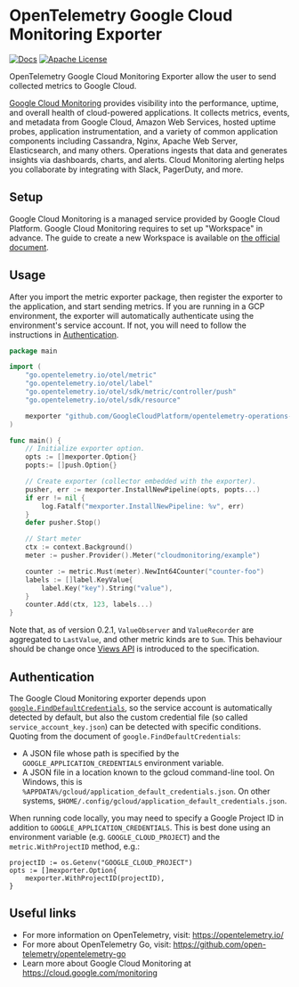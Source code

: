 # OpenTelemetry Google Cloud Monitoring Exporter

[![Docs](https://godoc.org/github.com/GoogleCloudPlatform/opentelemetry-operations-go/exporter/metric?status.svg)](https://pkg.go.dev/github.com/GoogleCloudPlatform/opentelemetry-operations-go/exporter/metric)
[![Apache License][license-image]][license-url]

OpenTelemetry Google Cloud Monitoring Exporter allow the user to send collected metrics to Google Cloud.

[Google Cloud Monitoring](https://cloud.google.com/monitoring) provides visibility into the performance, uptime, and overall health of cloud-powered applications. It collects metrics, events, and metadata from Google Cloud, Amazon Web Services, hosted uptime probes, application instrumentation, and a variety of common application components including Cassandra, Nginx, Apache Web Server, Elasticsearch, and many others. Operations ingests that data and generates insights via dashboards, charts, and alerts. Cloud Monitoring alerting helps you collaborate by integrating with Slack, PagerDuty, and more.

## Setup

Google Cloud Monitoring is a managed service provided by Google Cloud Platform. Google Cloud Monitoring requires to set up "Workspace" in advance. The guide to create a new Workspace is available on [the official document](https://cloud.google.com/monitoring/workspaces/create).

## Usage

After you import the metric exporter package, then register the exporter to the application, and start sending metrics. If you are running in a GCP environment, the exporter will automatically authenticate using the environment's service account. If not, you will need to follow the instructions in [Authentication](#Authentication).

```go
package main

import (
    "go.opentelemetry.io/otel/metric"
    "go.opentelemetry.io/otel/label"
    "go.opentelemetry.io/otel/sdk/metric/controller/push"
    "go.opentelemetry.io/otel/sdk/resource"

    mexporter "github.com/GoogleCloudPlatform/opentelemetry-operations-go/exporter/metric"
)

func main() {
    // Initialize exporter option.
    opts := []mexporter.Option{}
    popts:= []push.Option{}

    // Create exporter (collector embedded with the exporter).
    pusher, err := mexporter.InstallNewPipeline(opts, popts...)
    if err != nil {
        log.Fatalf("mexporter.InstallNewPipeline: %v", err)
    }
    defer pusher.Stop()

    // Start meter
    ctx := context.Background()
    meter := pusher.Provider().Meter("cloudmonitoring/example")

    counter := metric.Must(meter).NewInt64Counter("counter-foo")
    labels := []label.KeyValue{
        label.Key("key").String("value"),
    }
    counter.Add(ctx, 123, labels...)
}
```

Note that, as of version 0.2.1, `ValueObserver` and `ValueRecorder` are aggregated to `LastValue`, and other metric kinds are to `Sum`. This behaviour should be change once [Views API](https://github.com/open-telemetry/oteps/pull/89) is introduced to the specification.

## Authentication

The Google Cloud Monitoring exporter depends upon [`google.FindDefaultCredentials`](https://pkg.go.dev/golang.org/x/oauth2/google?tab=doc#FindDefaultCredentials), so the service account is automatically detected by default, but also the custom credential file (so called `service_account_key.json`) can be detected with specific conditions. Quoting from the document of `google.FindDefaultCredentials`:

* A JSON file whose path is specified by the `GOOGLE_APPLICATION_CREDENTIALS` environment variable.
* A JSON file in a location known to the gcloud command-line tool. On Windows, this is `%APPDATA%/gcloud/application_default_credentials.json`. On other systems, `$HOME/.config/gcloud/application_default_credentials.json`.

When running code locally, you may need to specify a Google Project ID in addition to `GOOGLE_APPLICATION_CREDENTIALS`. This is best done using an environment variable (e.g. `GOOGLE_CLOUD_PROJECT`) and the `metric.WithProjectID` method, e.g.:

```golang
projectID := os.Getenv("GOOGLE_CLOUD_PROJECT")
opts := []mexporter.Option{
    mexporter.WithProjectID(projectID),
}
```

## Useful links

* For more information on OpenTelemetry, visit: https://opentelemetry.io/
* For more about OpenTelemetry Go, visit: https://github.com/open-telemetry/opentelemetry-go
* Learn more about Google Cloud Monitoring at https://cloud.google.com/monitoring

[license-url]: https://github.com/GoogleCloudPlatform/opentelemetry-operations-go/blob/master/LICENSE
[license-image]: https://img.shields.io/badge/license-Apache_2.0-green.svg?style=flat
